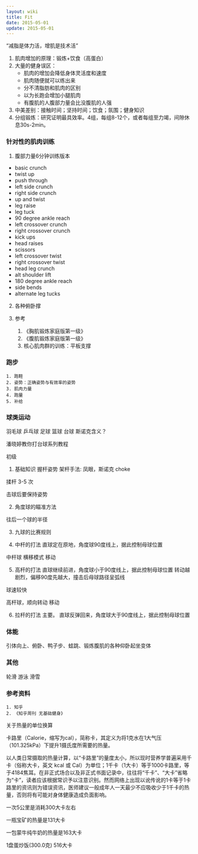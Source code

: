```yaml
---
layout: wiki
title: Fit
date: 2015-05-01
update: 2015-05-01
---
```


“减脂是体力活，增肌是技术活”

   1. 肌肉增加的原理：锻炼+饮食（高蛋白）
   2. 大量的健身误区：
      * 肌肉的增加会降低身体灵活度和速度
      * 肌肉随便就可以练出来
      * 分不清脂肪和肌肉的区别
      * 以为长跑会增加小腿肌肉
      * 有腹肌的人腹部力量会比没腹肌的人强
   3. 中美差别：接触时间；坚持时间；饮食；氛围；健身知识
   4. 分组锻炼：研究证明最具效率。4组，每组8-12个，或者每组至力竭，间隙休息30s-2min。

### 针对性的肌肉训练
1. 腹部力量6分钟训练版本
 * basic crunch
 * twist up
 * push through
 * left side crunch
 * right side crunch
 * up and twist
 * leg raise
 * leg tuck
 * 90 degree ankle reach
 * left crossover crunch
 * right crossover crunch
 * kick ups
 * head raises
 * scissors
 * left crossover twist
 * right crossover twist
 * head leg crunch
 * alt shoulder lift
 * 180 degree ankle reach
 * side bends
 * alternate leg tucks 


2. 各种俯卧撑

3. 参考
   1. 《胸肌锻炼家庭版第一级》
   2. 《腹肌锻炼家庭版第一级》
   3. 核心肌肉群的训练：平板支撑

### 跑步
    1. 跑鞋
    2. 姿势：正确姿势与有效率的姿势
    3. 肌肉力量
    4. 跑量
    5. 补给

### 球类运动
羽毛球
乒乓球
足球
篮球
台球
斯诺克含义？

潘晓婷教你打台球系列教程

初级

1. 基础知识
握杆姿势
架杆手法: 凤眼，斯诺克
choke

揉杆 3-5 次

击球后要保持姿势

2. 角度球的瞄准方法

往后一个球的半径

3. 九球的比赛规则

4. 中杆的打法
直球定在原地，角度球90度线上，据此控制母球位置

中杆球 横移模式 移动

5. 高杆的打法
直球继续前进，角度球小于90度线上，据此控制母球位置
转动越剧烈，偏移90度先越大，撞击后母球路径呈弧线

球速较快

高杆球，顺向转动 移动

6. 拉杆的打法
主要。
直球反弹回来，角度球大于90度线上，据此控制母球位置

### 体能
引体向上、俯卧、鸭子步、蛙跳、锻炼腹肌的各种仰卧起坐变体

### 其他
轮滑
游泳
滑雪

### 参考资料
    1. 知乎
    2. 《知乎周刊 无基础健身》

关于热量的单位换算

卡路里（Calorie，缩写为cal），简称卡，其定义为将1克水在1大气压（101.325kPa）下提升1摄氏度所需要的热量。

以人类日常摄取的热量计算，以“卡路里”的量度太小，所以现时营养学普遍采用千卡（俗称大卡，英文 kcal 或 Cal）为单位；1千卡（1大卡）等于1000卡路里，等于4184焦耳。在非正式场合以及非正式书面记录中，往往将“千卡”、“大卡”省略为“卡”，读者应该根据常识予以注意识别。然而网络上出现以讹传讹的1卡等于1卡路里的资讯则为错误资讯，医师建议一般成年人一天最少不应吸收少于1千卡的热量，否则将有可能对身体健康造成负面影响。


一次5公里是消耗300大卡左右

一瓶宝矿的热量是131大卡

一包蒙牛纯牛奶的热量是163大卡

1盘蛋炒饭(300.0克) 516大卡   
